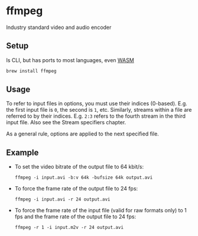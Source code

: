 # ffmpeg

Industry standard video and audio encoder

## Setup

Is CLI, but has ports to most languages, even [WASM](https://github.com/ffmpegwasm/ffmpeg.wasm)

```bash
brew install ffmpeg
```

## Usage

To refer to input files in options, you must use their indices (0-based). E.g. the first input file is `0`, the second is `1`, etc. Similarly, streams within a file are referred to by their indices. E.g. `2:3` refers to the fourth stream in the third input file. Also see the Stream specifiers chapter.

As a general rule, options are applied to the next specified file.

## Example

- To set the video bitrate of the output file to 64 kbit/s:

  ```
  ffmpeg -i input.avi -b:v 64k -bufsize 64k output.avi
  ```

- To force the frame rate of the output file to 24 fps:

  ```
  ffmpeg -i input.avi -r 24 output.avi
  ```

- To force the frame rate of the input file (valid for raw formats only) to 1 fps and the frame rate of the output file to 24 fps:

  ```
  ffmpeg -r 1 -i input.m2v -r 24 output.avi
  ```